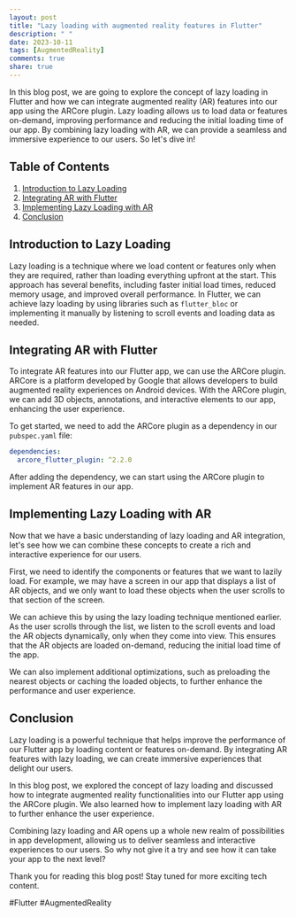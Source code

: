 ```yaml
---
layout: post
title: "Lazy loading with augmented reality features in Flutter"
description: " "
date: 2023-10-11
tags: [AugmentedReality]
comments: true
share: true
---
```


In this blog post, we are going to explore the concept of lazy loading in Flutter and how we can integrate augmented reality (AR) features into our app using the ARCore plugin. Lazy loading allows us to load data or features on-demand, improving performance and reducing the initial loading time of our app. By combining lazy loading with AR, we can provide a seamless and immersive experience to our users. So let's dive in!

## Table of Contents

1. [Introduction to Lazy Loading](#introduction-to-lazy-loading)
2. [Integrating AR with Flutter](#integrating-ar-with-flutter)
3. [Implementing Lazy Loading with AR](#implementing-lazy-loading-with-ar)
4. [Conclusion](#conclusion)

## Introduction to Lazy Loading

Lazy loading is a technique where we load content or features only when they are required, rather than loading everything upfront at the start. This approach has several benefits, including faster initial load times, reduced memory usage, and improved overall performance. In Flutter, we can achieve lazy loading by using libraries such as `flutter_bloc` or implementing it manually by listening to scroll events and loading data as needed.

## Integrating AR with Flutter

To integrate AR features into our Flutter app, we can use the ARCore plugin. ARCore is a platform developed by Google that allows developers to build augmented reality experiences on Android devices. With the ARCore plugin, we can add 3D objects, annotations, and interactive elements to our app, enhancing the user experience.

To get started, we need to add the ARCore plugin as a dependency in our `pubspec.yaml` file:

```yaml
dependencies:
  arcore_flutter_plugin: ^2.2.0
```

After adding the dependency, we can start using the ARCore plugin to implement AR features in our app.

## Implementing Lazy Loading with AR

Now that we have a basic understanding of lazy loading and AR integration, let's see how we can combine these concepts to create a rich and interactive experience for our users.

First, we need to identify the components or features that we want to lazily load. For example, we may have a screen in our app that displays a list of AR objects, and we only want to load these objects when the user scrolls to that section of the screen.

We can achieve this by using the lazy loading technique mentioned earlier. As the user scrolls through the list, we listen to the scroll events and load the AR objects dynamically, only when they come into view. This ensures that the AR objects are loaded on-demand, reducing the initial load time of the app.

We can also implement additional optimizations, such as preloading the nearest objects or caching the loaded objects, to further enhance the performance and user experience.

## Conclusion

Lazy loading is a powerful technique that helps improve the performance of our Flutter app by loading content or features on-demand. By integrating AR features with lazy loading, we can create immersive experiences that delight our users.

In this blog post, we explored the concept of lazy loading and discussed how to integrate augmented reality functionalities into our Flutter app using the ARCore plugin. We also learned how to implement lazy loading with AR to further enhance the user experience.

Combining lazy loading and AR opens up a whole new realm of possibilities in app development, allowing us to deliver seamless and interactive experiences to our users. So why not give it a try and see how it can take your app to the next level?

Thank you for reading this blog post! Stay tuned for more exciting tech content.

\#Flutter \#AugmentedReality